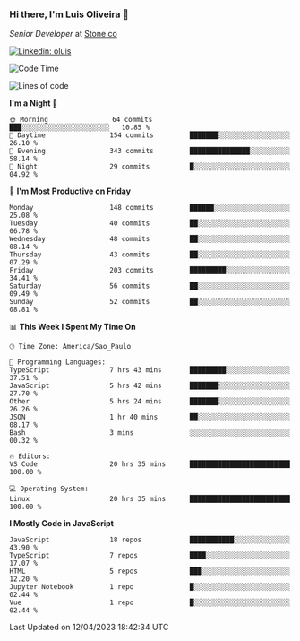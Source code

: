 ### Hi there, I'm Luis Oliveira 👋
*Senior Developer* at [Stone co](https://www.stone.com.br)  

[![Linkedin: oluis](https://img.shields.io/badge/-ooluis-blue?style=flat-square&logo=Linkedin&logoColor=white&link=https://www.linkedin.com/in/ooluis)](https://www.linkedin.com/in/ooluis/)

<!--START_SECTION:waka-->
![Code Time](http://img.shields.io/badge/Code%20Time-3%2C003%20hrs%2055%20mins-blue)

![Lines of code](https://img.shields.io/badge/From%20Hello%20World%20I%27ve%20Written-341.4%20thousand%20lines%20of%20code-blue)

**I'm a Night 🦉** 

```text
🌞 Morning                64 commits          ███░░░░░░░░░░░░░░░░░░░░░░   10.85 % 
🌆 Daytime                154 commits         ███████░░░░░░░░░░░░░░░░░░   26.10 % 
🌃 Evening                343 commits         ███████████████░░░░░░░░░░   58.14 % 
🌙 Night                  29 commits          █░░░░░░░░░░░░░░░░░░░░░░░░   04.92 % 
```
📅 **I'm Most Productive on Friday** 

```text
Monday                   148 commits         ██████░░░░░░░░░░░░░░░░░░░   25.08 % 
Tuesday                  40 commits          ██░░░░░░░░░░░░░░░░░░░░░░░   06.78 % 
Wednesday                48 commits          ██░░░░░░░░░░░░░░░░░░░░░░░   08.14 % 
Thursday                 43 commits          ██░░░░░░░░░░░░░░░░░░░░░░░   07.29 % 
Friday                   203 commits         █████████░░░░░░░░░░░░░░░░   34.41 % 
Saturday                 56 commits          ██░░░░░░░░░░░░░░░░░░░░░░░   09.49 % 
Sunday                   52 commits          ██░░░░░░░░░░░░░░░░░░░░░░░   08.81 % 
```


📊 **This Week I Spent My Time On** 

```text
🕑︎ Time Zone: America/Sao_Paulo

💬 Programming Languages: 
TypeScript               7 hrs 43 mins       █████████░░░░░░░░░░░░░░░░   37.51 % 
JavaScript               5 hrs 42 mins       ███████░░░░░░░░░░░░░░░░░░   27.70 % 
Other                    5 hrs 24 mins       ███████░░░░░░░░░░░░░░░░░░   26.26 % 
JSON                     1 hr 40 mins        ██░░░░░░░░░░░░░░░░░░░░░░░   08.17 % 
Bash                     3 mins              ░░░░░░░░░░░░░░░░░░░░░░░░░   00.32 % 

🔥 Editors: 
VS Code                  20 hrs 35 mins      █████████████████████████   100.00 % 

💻 Operating System: 
Linux                    20 hrs 35 mins      █████████████████████████   100.00 % 
```

**I Mostly Code in JavaScript** 

```text
JavaScript               18 repos            ███████████░░░░░░░░░░░░░░   43.90 % 
TypeScript               7 repos             ████░░░░░░░░░░░░░░░░░░░░░   17.07 % 
HTML                     5 repos             ███░░░░░░░░░░░░░░░░░░░░░░   12.20 % 
Jupyter Notebook         1 repo              █░░░░░░░░░░░░░░░░░░░░░░░░   02.44 % 
Vue                      1 repo              █░░░░░░░░░░░░░░░░░░░░░░░░   02.44 % 
```




 Last Updated on 12/04/2023 18:42:34 UTC
<!--END_SECTION:waka-->
